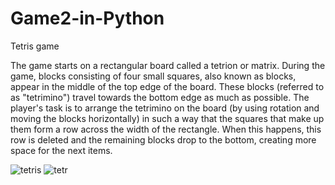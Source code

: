 # Game2-in-Python
Tetris game

The game starts on a rectangular board called a tetrion or matrix. 
During the game, blocks consisting of four small squares, also known as blocks, appear in the middle of the top edge of the board.
These blocks (referred to as "tetrimino") travel towards the bottom edge as much as possible.
The player's task is to arrange the tetrimino on the board (by using rotation and moving the blocks horizontally) in such a way that the squares that make up them form a row across the width of the rectangle.
When this happens, this row is deleted and the remaining blocks drop to the bottom, creating more space for the next items.

![tetris](https://user-images.githubusercontent.com/53537695/93004899-d39f3480-f54b-11ea-96fc-55ce0b671e0a.jpg) 
![tetr](https://user-images.githubusercontent.com/53537695/93004949-938c8180-f54c-11ea-9739-488b9607786e.jpg)
